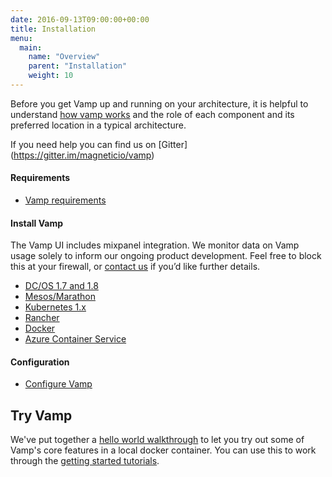 ```yaml
---
date: 2016-09-13T09:00:00+00:00
title: Installation
menu:
  main:
    name: "Overview"
    parent: "Installation"
    weight: 10
---
```

Before you get Vamp up and running on your architecture, it is helpful to understand [how vamp works](/documentation/how-vamp-works/architecture-and-components) and the role of each component and its preferred location in a typical architecture.  

If you need help you can find us on [Gitter] (https://gitter.im/magneticio/vamp)

#### Requirements

* [Vamp requirements](/documentation/how-vamp-works/requirements)

#### Install Vamp
The Vamp UI includes mixpanel integration. We monitor data on Vamp usage solely to inform our ongoing product development. Feel free to block this at your firewall, or [contact us](contact) if you’d like further details.

* [DC/OS 1.7 and 1.8](/documentation/installation/dcos)
* [Mesos/Marathon](/documentation/installation/mesos-marathon)
* [Kubernetes 1.x](/documentation/installation/kubernetes)
* [Rancher](/documentation/installation/rancher)
* [Docker](/documentation/installation/docker)
* [Azure Container Service](/documentation/installation/azure-container-service)

#### Configuration

* [Configure Vamp](/documentation/installation/configure-vamp/)

## Try Vamp

We've put together a [hello world walkthrough](/documentation/installation/hello-world/) to let you try out some of Vamp's core features in a local docker container. You can use this to work through the [getting started tutorials](/documentation/tutorials/overview).


